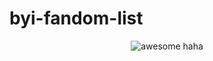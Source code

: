 # byi-fandom-list

<p align="Center">
  <img src=![Image](https://github.com/user-attachments/assets/d264bc23-40c7-4bea-a300-14ab2c469983) alt="awesome haha">
